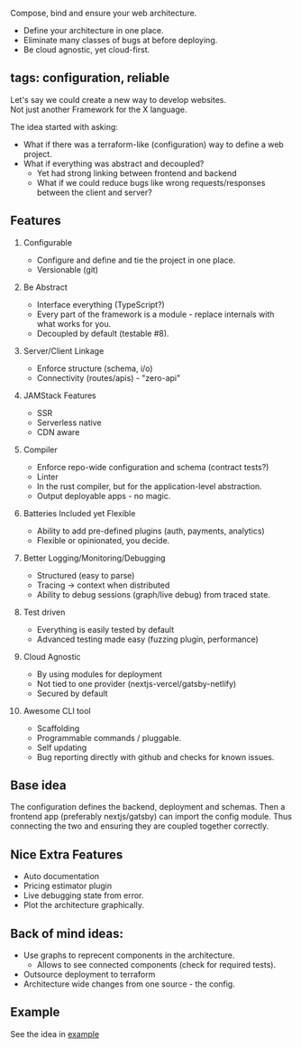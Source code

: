 

Compose, bind and ensure your web architecture.

- Define your architecture in one place. 
- Eliminate many classes of bugs at before deploying.
- Be cloud agnostic, yet cloud-first.

tags: configuration, reliable
--- 

Let's say we could create a new way to develop websites.  
Not just another Framework for the X language.  

The idea started with asking:  
- What if there was a terraform-like (configuration) way to define a web project.  
- What if everything was abstract and decoupled?  
	- Yet had strong linking between frontend and backend
	- What if we could reduce bugs like wrong requests/responses between the client and server?


## Features 

1. Configurable
	- Configure and define and tie the project in one place.
	- Versionable (git)

2. Be Abstract
	- Interface everything (TypeScript?)
	- Every part of the framework is a module - replace internals with what works for you.
	- Decoupled by default (testable #8).

3. Server/Client Linkage
	- Enforce structure (schema, i/o)
	- Connectivity (routes/apis) - "zero-api"

4. JAMStack Features
	- SSR
	- Serverless native
	- CDN aware

5. Compiler
	- Enforce repo-wide configuration and schema (contract tests?)
	- Linter
	- In the rust compiler, but for the application-level abstraction.
	- Output deployable apps - no magic.

6. Batteries Included yet Flexible
	- Ability to add pre-defined plugins (auth, payments, analytics)
	- Flexible or opinionated, you decide.

7. Better Logging/Monitoring/Debugging
	- Structured (easy to parse)
	- Tracing -> context when distributed
	- Ability to debug sessions (graph/live debug) from traced state.

8. Test driven
	- Everything is easily tested by default
	- Advanced testing made easy (fuzzing plugin, performance)

9. Cloud Agnostic
	- By using modules for deployment
	- Not tied to one provider (nextjs-vercel/gatsby-netlify)
	- Secured by default

10. Awesome CLI tool
	- Scaffolding
	- Programmable commands / pluggable.
	- Self updating
	- Bug reporting directly with github and checks for known issues.

## Base idea

The configuration defines the backend, deployment and schemas.
Then a frontend app (preferably nextjs/gatsby) can import the config module.
Thus connecting the two and ensuring they are coupled together correctly.

## Nice Extra Features
- Auto documentation
- Pricing estimator plugin
- Live debugging state from error.
- Plot the architecture graphically.

## Back of mind ideas:
- Use graphs to reprecent components in the architecture. 
	- Allows to see connected components (check for required tests).
- Outsource deployment to terraform
- Architecture wide changes from one source - the config.

## Example
See the idea in [example](https://github.com/agamm/dummy-framework/tree/main/example)